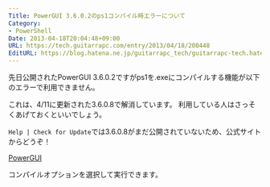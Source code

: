 ```yaml
---
Title: PowerGUI 3.6.0.2のps1コンパイル時エラーについて
Category:
- PowerShell
Date: 2013-04-18T20:04:48+09:00
URL: https://tech.guitarrapc.com/entry/2013/04/18/200448
EditURL: https://blog.hatena.ne.jp/guitarrapc_tech/guitarrapc-tech.hatenablog.com/atom/entry/6802418398340691022
---
```


<!--
Date: 2013-04-18T20:04:48+09:00
URL: https://tech.guitarrapc.com/entry/2013/04/18/200448
-->

先日公開されたPowerGUI 3.6.0.2ですがps1を.exeにコンパイルする機能が以下のエラーで利用できません。

これは、4/11に更新された3.6.0.8で解消しています。
利用している人はさっそくあげておくといいでしょう。

`Help | Check for Update`では3.6.0.8がまだ公開されていないため、公式サイトからどうぞ！

[PowerGUI](http://powergui.org/index.jspa)

コンパイルオプションを選択して実行できます。

